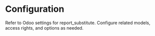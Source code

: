 # Configuration

Refer to Odoo settings for report_substitute. Configure related models, access rights, and options as needed.

